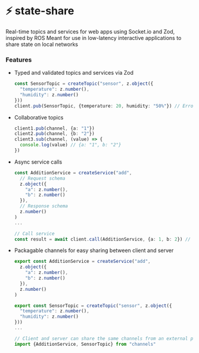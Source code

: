 # ⚡️ state-share

Real-time topics and services for web apps using Socket.io and Zod, inspired by ROS
Meant for use in low-latency interactive applications to share state on local networks
### Features
- Typed and validated topics and services via Zod
  ```typescript
  const SensorTopic = createTopic("sensor", z.object({
    "temperature": z.number(),
    "humidity": z.number()
  }))
  client.pub(SensorTopic, {temperature: 20, humidity: "50%"}) // Error: Expected number, received string
  ```
- Collaborative topics
  ```typescript
  client1.pub(channel, {a: "1"})
  client2.pub(channel, {b: "2"})
  client3.sub(channel, (value) => {
    console.log(value) // {a: "1", b: "2"}
  })
  ```
- Async service calls
  ```typescript
  const AdditionService = createService("add", 
    // Request schema
    z.object({
      "a": z.number(),
      "b": z.number()
    }), 
    // Response schema
    z.number()
  )
  ...

  // Call service
  const result = await client.call(AdditionService, {a: 1, b: 2}) // Promise<number>
  ```
- Packagable channels for easy sharing between client and server
  ```typescript
  export const AdditionService = createService("add", 
    z.object({
      "a": z.number(),
      "b": z.number()
    }), 
    z.number()
  )

  export const SensorTopic = createTopic("sensor", z.object({
    "temperature": z.number(),
    "humidity": z.number()
  }))
  ...

  // Client and server can share the same channels from an external package
  import {AdditionService, SensorTopic} from "channels"
  ```
